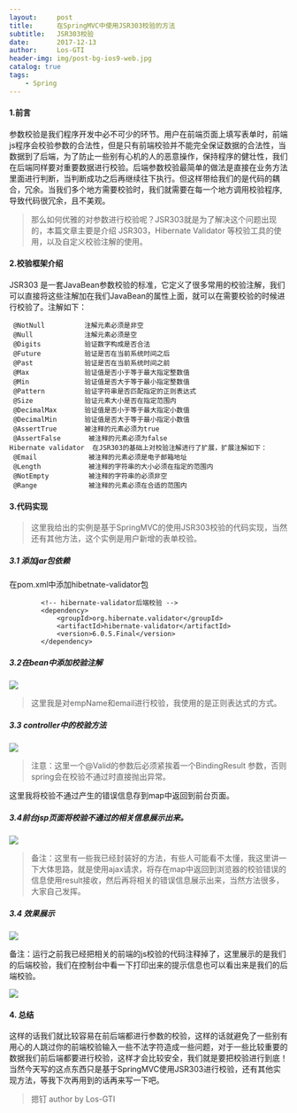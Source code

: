 ```yaml
---
layout:     post
title:      在SpringMVC中使用JSR303校验的方法
subtitle:   JSR303校验
date:       2017-12-13
author:     Los-GTI
header-img: img/post-bg-ios9-web.jpg
catalog: true
tags:
    - Spring
---
```


#### 1.前言

参数校验是我们程序开发中必不可少的环节。用户在前端页面上填写表单时，前端js程序会校验参数的合法性，但是只有前端校验并不能完全保证数据的合法性，当数据到了后端，为了防止一些别有心机的人的恶意操作，保持程序的健壮性，我们在后端同样要对重要数据进行校验。后端参数校验最简单的做法是直接在业务方法里面进行判断，当判断成功之后再继续往下执行。但这样带给我们的是代码的耦合，冗余。当我们多个地方需要校验时，我们就需要在每一个地方调用校验程序,导致代码很冗余，且不美观。

> 那么如何优雅的对参数进行校验呢？JSR303就是为了解决这个问题出现的，本篇文章主要是介绍 JSR303，Hibernate Validator 等校验工具的使用，以及自定义校验注解的使用。

#### 2.校验框架介绍

JSR303 是一套JavaBean参数校验的标准，它定义了很多常用的校验注解，我们可以直接将这些注解加在我们JavaBean的属性上面，就可以在需要校验的时候进行校验了。注解如下：

```
 @NotNull          注解元素必须是非空
 @Null             注解元素必须是空
 @Digits           验证数字构成是否合法
 @Future           验证是否在当前系统时间之后
 @Past             验证是否在当前系统时间之前
 @Max              验证值是否小于等于最大指定整数值
 @Min              验证值是否大于等于最小指定整数值
 @Pattern          验证字符串是否匹配指定的正则表达式
 @Size             验证元素大小是否在指定范围内
 @DecimalMax       验证值是否小于等于最大指定小数值
 @DecimalMin       验证值是否大于等于最小指定小数值
 @AssertTrue       被注释的元素必须为true
 @AssertFalse       被注释的元素必须为false
Hibernate validator  在JSR303的基础上对校验注解进行了扩展，扩展注解如下：
 @Email             被注释的元素必须是电子邮箱地址
 @Length            被注释的字符串的大小必须在指定的范围内
 @NotEmpty          被注释的字符串的必须非空
 @Range             被注释的元素必须在合适的范围内

```

#### 3.代码实现

> 这里我给出的实例是基于SpringMVC的使用JSR303校验的代码实现，当然还有其他方法，这个实例是用户新增的表单校验。

##### 3.1 添加jar包依赖

在pom.xml中添加hibetnate-validator包

```
        <!-- hibernate-validator后端校验 -->
		<dependency>
			<groupId>org.hibernate.validator</groupId>
			<artifactId>hibernate-validator</artifactId>
			<version>6.0.5.Final</version>
		</dependency>
```
##### 3.2在bean中添加校验注解

![](https://i.imgur.com/artbofk.png)

> 这里我是对empName和email进行校验，我使用的是正则表达式的方式。

##### 3.3 controller中的校验方法

![](https://i.imgur.com/8aFpp6f.png)

> 注意：这里一个@Valid的参数后必须紧挨着一个BindingResult 参数，否则spring会在校验不通过时直接抛出异常。

这里我将校验不通过产生的错误信息存到map中返回到前台页面。

##### 3.4前台jsp页面将校验不通过的相关信息展示出来。

![](https://i.imgur.com/Mk8OwTB.png)

> 备注：这里有一些我已经封装好的方法，有些人可能看不太懂，我这里讲一下大体思路，就是使用ajax请求，将存在map中返回到浏览器的校验错误的信息使用result接收，然后再将相关的错误信息展示出来，当然方法很多，大家自己发挥。

##### 3.4 效果展示

![](https://i.imgur.com/XyMmgxk.png)

备注：运行之前我已经把相关的前端的js校验的代码注释掉了，这里展示的是我们的后端校验，我们在控制台中看一下打印出来的提示信息也可以看出来是我们的后端校验。

![](https://i.imgur.com/V8uvdgO.png)

#### 4. 总结

这样的话我们就比较容易在前后端都进行参数的校验，这样的话就避免了一些别有用心的人跳过你的前端校验输入一些不法字符造成一些问题，对于一些比较重要的数据我们前后端都要进行校验，这样才会比较安全，我们就是要把校验进行到底！当然今天写的这点东西只是基于SpringMVC使用JSR303进行校验，还有其他实现方法，等我下次再用到的话再来写一下吧。

> 摁钉 author by Los-GTI
